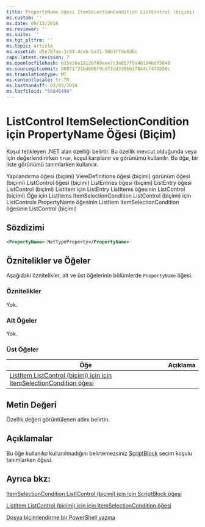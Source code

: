 ```yaml
---
title: PropertyName öğesi ItemSelectionCondition ListControl (biçimi) için için | Microsoft Docs
ms.custom: ''
ms.date: 09/13/2016
ms.reviewer: ''
ms.suite: ''
ms.tgt_pltfrm: ''
ms.topic: article
ms.assetid: d5e707ae-3c84-4ceb-ba31-56b3ffde6d6c
caps.latest.revision: 7
ms.openlocfilehash: b15e26e18126f69eee7c3a857f9a461d4bdf5848
ms.sourcegitcommit: b6871f21bd666f9cd71dd336bb3f844cf472b56c
ms.translationtype: MT
ms.contentlocale: tr-TR
ms.lasthandoff: 02/03/2019
ms.locfileid: "56846490"
---
```

# <a name="propertyname-element-for-itemselectioncondition-for-listcontrol-format"></a>ListControl ItemSelectionCondition için PropertyName Öğesi (Biçim)

Koşul tetikleyen .NET alan özelliği belirtir. Bu özellik mevcut olduğunda veya için değerlendirirken `true`, koşul karşılanır ve görünümü kullanılır. Bu öğe, bir liste görünümü tanımlarken kullanılır.

Yapılandırma öğesi (biçimi) ViewDefinitions öğesi (biçimi) görünüm öğesi (biçimi) ListControl öğesi (biçimi) ListEntries öğesi (biçimi) ListEntry öğesi ListControl (biçimi) ListItem için ListEntry ListItems öğesinin ListControl (biçimi) Öğe için ListItems ItemSelectionCondition ListControl (biçimi) için ListControls PropertyName öğesinin ListItem ItemSelectionCondition öğesinin ListControl (biçimi)

## <a name="syntax"></a>Sözdizimi

```xml
<PropertyName>.NetTypeProperty</PropertyName>
```

## <a name="attributes-and-elements"></a>Öznitelikler ve Öğeler

Aşağıdaki öznitelikler, alt ve üst öğelerinin bölümlerde `PropertyName` öğesi.

### <a name="attributes"></a>Öznitelikler

Yok.

### <a name="child-elements"></a>Alt Öğeler

Yok.

### <a name="parent-elements"></a>Üst Öğeler

|Öğe|Açıklama|
|-------------|-----------------|
|[ListItem ListControl (biçimi) için için ItemSelectionCondition öğesi](./itemselectioncondition-element-for-listitem-for-listcontrol-format.md)||

## <a name="text-value"></a>Metin Değeri

Özellik değeri görüntülenen adını belirtin.

## <a name="remarks"></a>Açıklamalar

Bu öğe kullanılıp kullanılmadığını belirtemezsiniz [ScriptBlock](./scriptblock-element-for-itemselectioncondition-for-listcontrol-format.md) seçim koşulu tanımlarken öğesi.

## <a name="see-also"></a>Ayrıca bkz:

[ItemSelectionCondition ListIControl (biçimi) için için ScriptBlock öğesi](./scriptblock-element-for-itemselectioncondition-for-listcontrol-format.md)

[ListItem ListControl (biçimi) için için ItemSelectionCondition öğesi](./itemselectioncondition-element-for-listitem-for-listcontrol-format.md)

[Dosya biçimlendirme bir PowerShell yazma](./writing-a-powershell-formatting-file.md)
